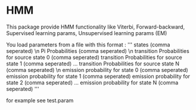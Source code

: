 # HMM
This package provide HMM functionality like Viterbi, Forward-backward, Supervised learning params, Unsupervised learning params (EM)

You load parameters from a file with this format :
'''
states (comma seperated)
\n
Pi Probabilities (comma seperated)
\n
transition Probabilities for source state 0 (comma seperated)
transition Probabilities for source state 1 (comma seperated)
...
transition Probabilities for source state N (comma seperated)
\n
emission probability for state 0 (comma seperated)
emission probability for state 1 (comma seperated)
emission probability for state 2 (comma seperated)
...
emission probability for state N (comma seperated)
'''

for example see test.param

